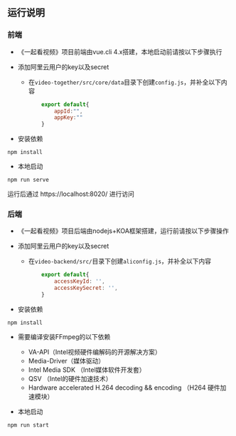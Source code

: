 ## 运行说明

### 前端

* 《一起看视频》项目前端由vue.cli 4.x搭建，本地启动前请按以下步骤执行
* 添加阿里云用户的key以及secret
    * 在`video-together/src/core/data`目录下创建`config.js`，并补全以下内容

        ```javascript
            export default{
                appId:"",
                appKey:""
            }
        ```

* 安装依赖

```
npm install
```

* 本地启动

```
npm run serve
```

运行后通过 https://localhost:8020/ 进行访问

### 后端

* 《一起看视频》项目后端由nodejs+KOA框架搭建，运行前请按以下步骤操作
* 添加阿里云用户的key以及secret
    * 在`video-backend/src/`目录下创建`aliconfig.js`，并补全以下内容

        ```javascript
            export default{
                accessKeyId: '',
                accessKeySecret: '',
            }
        ```

* 安装依赖

```
npm install
```

* 需要编译安装FFmpeg的以下依赖
    * VA-API（Intel视频硬件编解码的开源解决方案）
    * Media-Driver（媒体驱动）
    * Intel Media SDK （Intel媒体软件开发套）
    * QSV （Intel的硬件加速技术）
    * Hardware accelerated H.264 decoding && encoding （H264 硬件加速模块）

* 本地启动

```
npm run start
```

 